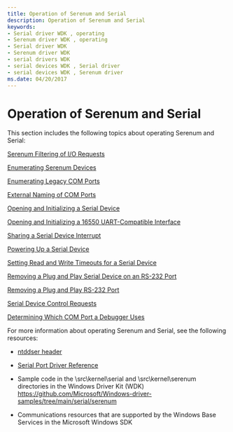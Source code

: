 ```yaml
---
title: Operation of Serenum and Serial
description: Operation of Serenum and Serial
keywords:
- Serial driver WDK , operating
- Serenum driver WDK , operating
- Serial driver WDK
- Serenum driver WDK
- serial drivers WDK
- serial devices WDK , Serial driver
- serial devices WDK , Serenum driver
ms.date: 04/20/2017
---
```


# Operation of Serenum and Serial

This section includes the following topics about operating Serenum and Serial:

[Serenum Filtering of I/O Requests](serenum-filtering-of-i-o-requests.md)

[Enumerating Serenum Devices](enumerating-serenum-devices.md)

[Enumerating Legacy COM Ports](enumerating-legacy-com-ports.md)

[External Naming of COM Ports](external-naming-of-com-ports.md)

[Opening and Initializing a Serial Device](opening-and-initializing-a-serial-device.md)

[Opening and Initializing a 16550 UART-Compatible Interface](opening-and-initializing-a-16550-uart-compatible-interface.md)

[Sharing a Serial Device Interrupt](sharing-a-serial-device-interrupt.md)

[Powering Up a Serial Device](powering-up-a-serial-device.md)

[Setting Read and Write Timeouts for a Serial Device](setting-read-and-write-timeouts-for-a-serial-device.md)

[Removing a Plug and Play Serial Device on an RS-232 Port](removing-a-plug-and-play-serial-device-on-an-rs-232-port.md)

[Removing a Plug and Play RS-232 Port](removing-a-plug-and-play-rs-232-port.md)

[Serial Device Control Requests](serial-device-control-requests2.md)

[Determining Which COM Port a Debugger Uses](determining-which-com-port-a-debugger-uses.md)

For more information about operating Serenum and Serial, see the following resources:

- [ntddser header](/windows-hardware/drivers/ddi/ntddser/)

- [Serial Port Driver Reference](/windows-hardware/drivers/ddi/_serports/)

- Sample code in the \\src\\kernel\\serial and \\src\\kernel\\serenum directories in the Windows Driver Kit (WDK) https://github.com/Microsoft/Windows-driver-samples/tree/main/serial/serenum

- Communications resources that are supported by the Windows Base Services in the Microsoft Windows SDK
